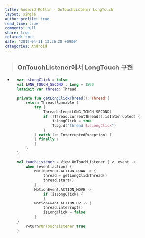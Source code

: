 ```yaml
---
title: Android Kotlin - OnTouchListener LongTouch
layout: single
author_profile: true
read_time: true
comments: null
share: true
related: true
date: '2019-04-11 13:26:28 +0900'
categories: Android
---
```


> ## OnTouchListener에서  LongTouch 구현

* ```kotlin
	var isLongClick = false
	val LONG_TOUCH_SECOND : Long = 1500
	lateinit var thread: Thread

	private fun getLongClickThread(): Thread {
		return Thread(Runnable {
			try {
				Thread.sleep(LONG_TOUCH_SECOND)
				if (!Thread.currentThread().isInterrupted) {
					isLongClick = true
					TLog.d("thread $isLongClick")
				}
			} catch (e: InterruptedException) {
			} finally {
			}
		})
	}

	val touchListener = View.OnTouchListener { v, event ->
		when (event.action) {
			MotionEvent.ACTION_DOWN -> {
				thread = getLongClickThread()
				thread.start()
			}
			MotionEvent.ACTION_MOVE ->
				if (isLongClick) {
				}
			MotionEvent.ACTION_UP -> {
				thread.interrupt()
				isLongClick = false
			}
	}
		return@OnTouchListener true
	}
	```